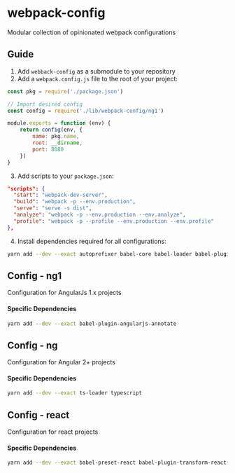 # webpack-config

Modular collection of opinionated webpack configurations

## Guide

1. Add `webback-config` as a submodule to your repository
2. Add a `webpack.config.js` file to the root of your project:

```js
const pkg = require('./package.json')

// Import desired config
const config = require('./lib/webpack-config/ng1')

module.exports = function (env) {
    return config(env, {
        name: pkg.name,
        root: __dirname,
        port: 8080
    })
}
```

3. Add scripts to your `package.json`:
```json
"scripts": {
  "start": "webpack-dev-server",
  "build": "webpack -p --env.production",
  "serve": "serve -s dist",
  "analyze": "webpack -p --env.production --env.analyze",
  "profile": "webpack -p --profile --env.production --env.profile"
},
```

4. Install dependencies required for all configurations:
```bash
yarn add --dev --exact autoprefixer babel-core babel-loader babel-plugin-syntax-dynamic-import babel-preset-env chunk-manifest-webpack-plugin@1.1.0 clean-webpack-plugin compression-webpack-plugin css-loader extract-text-webpack-plugin file-loader git-repo-info html-loader html-webpack-plugin inline-chunk-manifest-html-webpack-plugin node-sass open-browser-webpack-plugin postcss-loader sass-lint sass-loader serve stats-webpack-plugin style-loader svg-inline-loader webpack webpack-bundle-analyzer webpack-dev-server webpack-md5-hash webpack-merge zip-webpack-plugin
```


## Config - ng1

Configuration for AngularJs 1.x projects

#### Specific Dependencies
```bash
yarn add --dev --exact babel-plugin-angularjs-annotate
```


## Config - ng

Configuration for Angular 2+ projects

#### Specific Dependencies
```bash
yarn add --dev --exact ts-loader typescript
```


## Config - react

Configuration for react projects

#### Specific Dependencies
```bash
yarn add --dev --exact babel-preset-react babel-plugin-transform-react-jsx-img-import
```
